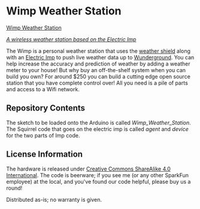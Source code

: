 Wimp Weather Station
=========================

[Wimp Weather Station](https://cdn.sparkfun.com/r/600-600/assets/learn_tutorials/2/1/7/Setup-4.jpg)

[*A wireless weather station based on the Electric Imp*](https://learn.sparkfun.com/tutorials/weather-station-wirelessly-connected-to-wudnerground)

The Wimp is a personal weather station that uses the [weather shield](https://www.sparkfun.com/products/12081) along with an [Electric Imp](https://www.sparkfun.com/products/11395) to push live weather data up to [Wunderground](http://www.wunderground.com/). You can help increase the accuracy and prediction of weather by adding a weather meter to your house! But why buy an off-the-shelf system when you can build you own? For around $250 you can build a cutting edge open source station that you have complete control over! All you need is a pile of parts and access to a Wifi network.

Repository Contents
-------------------

The sketch to be loaded onto the Arduino is called *Wimp_Weather_Station*. The Squirrel code that goes on the electric imp is called *agent* and *device* for the two parts of Imp code.

License Information
-------------------
The hardware is released under [Creative Commons ShareAlike 4.0 International](https://creativecommons.org/licenses/by-sa/4.0/).
The code is beerware; if you see me (or any other SparkFun employee) at the local, and you've found our code helpful, please buy us a round!

Distributed as-is; no warranty is given.

